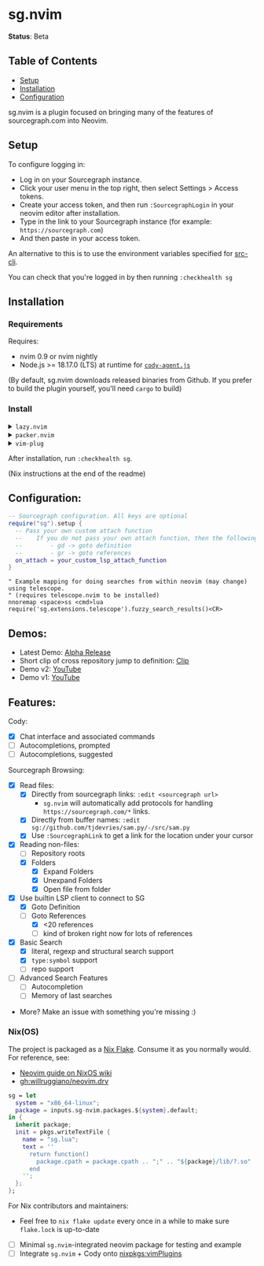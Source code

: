 # sg.nvim

**Status**: Beta

## Table of Contents

- [Setup](#setup)
- [Installation](#installation)
- [Configuration](#configuration)

sg.nvim is a plugin focused on bringing many of the features of sourcegraph.com into Neovim.

## Setup

To configure logging in:

- Log in on your Sourcegraph instance.
- Click your user menu in the top right, then select Settings > Access tokens.
- Create your access token, and then run `:SourcegraphLogin` in your neovim editor after installation.
- Type in the link to your Sourcegraph instance (for example: `https://sourcegraph.com`)
- And then paste in your access token.

An alternative to this is to use the environment variables specified for [src-cli](https://github.com/sourcegraph/src-cli#log-into-your-sourcegraph-instance).

You can check that you're logged in by then running `:checkhealth sg`

## Installation

### Requirements

Requires:

- nvim 0.9 or nvim nightly
- Node.js >= 18.17.0 (LTS) at runtime for [`cody-agent.js`](https://github.com/sourcegraph/cody)

(By default, sg.nvim downloads released binaries from Github. If you prefer to build the plugin yourself, you'll need `cargo` to build)


### Install

<details>
<summary><code>lazy.nvim</code></summary>

```lua
-- Use your favorite package manager to install, for example in lazy.nvim
return {
  {
    "sourcegraph/sg.nvim",
    dependencies = { "nvim-lua/plenary.nvim" },

    -- If you have a recent version of lazy.nvim, you don't need to add this!
    build = "nvim -l build/init.lua",
  },
}
```
</details>

<details>
<summary><code>packer.nvim</code></summary>

```lua
-- Packer.nvim, also make sure to install nvim-lua/plenary.nvim
use { 'sourcegraph/sg.nvim', run = 'nvim -l build/init.lua' }
```
</details>

<details>
<summary><code>vim-plug</code></summary>

```vimrc
" Using vim-plug
Plug 'sourcegraph/sg.nvim', { 'do': 'nvim -l build/init.lua' }
```
</details>

After installation, run `:checkhealth sg`.

(Nix instructions at the end of the readme)

## Configuration:

```lua
-- Sourcegraph configuration. All keys are optional
require("sg").setup {
  -- Pass your own custom attach function
  --    If you do not pass your own attach function, then the following maps are provide:
  --        - gd -> goto definition
  --        - gr -> goto references
  on_attach = your_custom_lsp_attach_function
}
```

```vim
" Example mapping for doing searches from within neovim (may change) using telescope.
" (requires telescope.nvim to be installed)
nnoremap <space>ss <cmd>lua require('sg.extensions.telescope').fuzzy_search_results()<CR>
```

## Demos:

- Latest Demo: [Alpha Release](https://youtu.be/j5sfHG3z3ao)
- Short clip of cross repository jump to definition: [Clip](https://clips.twitch.tv/AmazonianSullenSwordBloodTrail-l8H5WKEd8sNpEdIT)
- Demo v2: [YouTube](https://www.youtube.com/watch?v=RCyBnAx-4Q4)
- Demo v1: [YouTube](https://youtu.be/iCdsD6MiLQs)

## Features:

Cody:

- [x] Chat interface and associated commands
- [ ] Autocompletions, prompted
- [ ] Autocompletions, suggested

Sourcegraph Browsing:

- [x] Read files:
  - [x] Directly from sourcegraph links: `:edit <sourcegraph url>`
    - `sg.nvim` will automatically add protocols for handling `https://sourcegraph.com/*` links.
  - [x] Directly from buffer names: `:edit sg://github.com/tjdevries/sam.py/-/src/sam.py`
  - [x] Use `:SourcegraphLink` to get a link for the location under your cursor
- [x] Reading non-files:
  - [ ] Repository roots
  - [x] Folders
    - [x] Expand Folders
    - [x] Unexpand Folders
    - [x] Open file from folder
- [x] Use builtin LSP client to connect to SG
  - [x] Goto Definition
  - [ ] Goto References
    - [x] <20 references
    - [ ] kind of broken right now for lots of references
- [x] Basic Search
  - [x] literal, regexp and structural search support
  - [x] `type:symbol` support
  - [ ] repo support
- [ ] Advanced Search Features
  - [ ] Autocompletion
  - [ ] Memory of last searches
- More? Make an issue with something you're missing :)


### Nix(OS)

The project is packaged as a [Nix Flake][nix-flakes]. Consume it as you normally would.
For reference, see:

- [Neovim guide on NixOS wiki](https://nixos.wiki/wiki/Neovim)
- [gh:willruggiano/neovim.drv](https://github.com/willruggiano/neovim.drv)

```nix
sg = let
  system = "x86_64-linux";
  package = inputs.sg-nvim.packages.${system}.default;
in {
  inherit package;
  init = pkgs.writeTextFile {
    name = "sg.lua";
    text = ''
      return function()
        package.cpath = package.cpath .. ";" .. "${package}/lib/?.so"
      end
    '';
  };
};
```

For Nix contributors and maintainers:

- Feel free to `nix flake update` every once in a while to make sure `flake.lock` is up-to-date
- [ ] Minimal `sg.nvim`-integrated neovim package for testing and example
- [ ] Integrate `sg.nvim` + Cody onto [nixpkgs:vimPlugins](https://github.com/NixOS/nixpkgs/tree/fe2fb24a00ec510d29ccd4e36af72a0c55d81ec0/pkgs/applications/editors/vim/plugins)

[nix-flakes]: https://nixos.wiki/wiki/Flakes

